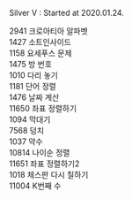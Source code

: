 Silver V : Started at 2020.01.24.

2941 	크로아티아 알파벳<br>
1427 	소트인사이드<br>
1158 	요세푸스 문제<br>
1475 	방 번호<br>
1010 	다리 놓기<br>
1181 	단어 정렬<br>
1476 	날짜 계산<br>
11650 	좌표 정렬하기<br>
1094    막대기<br>
7568    덩치<br>
1037    약수<br>
10814   나이순 정렬<br>
11651   좌표 정렬하기2<br>
1018    체스판 다시 칠하기<br>
11004   K번째 수